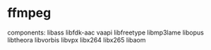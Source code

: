 # ffmpeg
components:
  libass
  libfdk-aac
  vaapi
  libfreetype
  libmp3lame
  libopus
  libtheora
  libvorbis
  libvpx
  libx264
  libx265
  libaom
